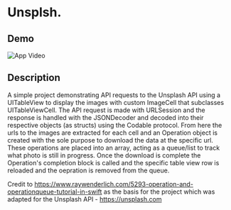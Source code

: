# Unsplsh.

## Demo
![App Video](./Unsplsh_Demo.gif)

## Description
A simple project demonstrating API requests to the Unsplash API using a UITableView to display the images with custom ImageCell that subclasses UITableViewCell. The API request is made with URLSession and the response is handled with the JSONDecoder and decoded into their respective objects (as structs) using the Codable protocol. From here the urls to the images are extracted for each cell and an Operation object is created with the sole purpose to download the data at the specific url. These operations are placed into an array, acting as a queue/list to track what photo is still in progress. Once the download is complete the Operation's completion block is called and the specific table view row is reloaded and the oepration is removed from the queue.

Credit to https://www.raywenderlich.com/5293-operation-and-operationqueue-tutorial-in-swift as the basis for the project which was adapted for the Unsplash API - https://unsplash.com


